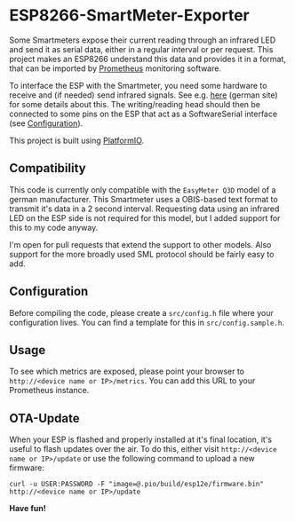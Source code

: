 # ESP8266-SmartMeter-Exporter

Some Smartmeters expose their current reading through an infrared LED and send it as serial data, either in a regular interval or per request.
This project makes an ESP8266 understand this data and provides it in a format, that can be imported by [Prometheus](https://prometheus.io/) monitoring software.

To interface the ESP with the Smartmeter, you need some hardware to receive and (if needed) send infrared signals. See e.g. [here](https://wiki.volkszaehler.org/hardware/controllers/ir-schreib-lesekopf) (german site) for some details about this.
The writing/reading head should then be connected to some pins on the ESP that act as a SoftwareSerial interface (see [Configuration](#Configuration)).

This project is built using [PlatformIO](https://platformio.org/).

## Compatibility

This code is currently only compatible with the `EasyMeter Q3D` model of a german manufacturer. This Smartmeter uses a OBIS-based text format to transmit it's data in a 2 second interval. Requesting data using an infrared LED on the ESP side is not required for this model, but I added support for this to my code anyway.

I'm open for pull requests that extend the support to other models. Also support for the more broadly used SML protocol should be fairly easy to add.

## Configuration

Before compiling the code, please create a `src/config.h` file where your configuration lives. You can find a template for this in `src/config.sample.h`.

## Usage

To see which metrics are exposed, please point your browser to `http://<device name or IP>/metrics`. You can add this URL to your Prometheus instance.

## OTA-Update

When your ESP is flashed and properly installed at it's final location, it's useful to flash updates over the air. To do this, either visit `http://<device name or IP>/update` or use the following command to upload a new firmware:

```
curl -u USER:PASSWORD -F "image=@.pio/build/esp12e/firmware.bin" http://<device name or IP>/update
```

**Have fun!**
